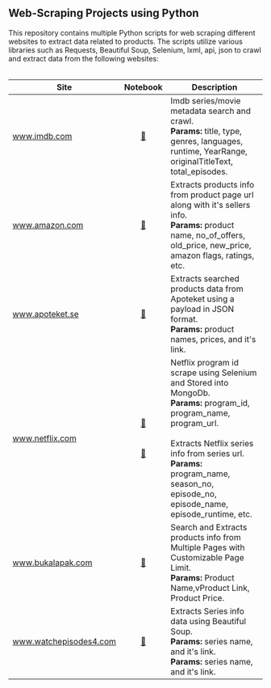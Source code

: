 ## Web-Scraping Projects using Python

This repository contains multiple Python scripts for web scraping different websites to extract data related to products. The scripts utilize various libraries such as Requests, Beautiful Soup, Selenium, lxml, api, json to crawl and extract data from the following websites:
<br><br>

|Site | Notebook | Description
|--|:--:|--|
| www.imdb.com |[🔗](https://github.com/deepak4u/Web-Scraping/blob/main/Notebooks/IMDB%20Search%20and%20crawl%20metadata.ipynb) | Imdb series/movie metadata search and crawl. <br>**Params:** title, type, genres, languages, runtime, YearRange, originalTitleText, total_episodes.
| www.amazon.com |[🔗](https://github.com/deepak4u/Web-Scraping/blob/main/Notebooks/Amazon.com_product_and_seller_scrape.ipynb) | Extracts products info from product page url along with it's sellers info. <br>**Params:** product name, no_of_offers, old_price, new_price, amazon flags, ratings, etc.
| www.apoteket.se |[🔗](https://github.com/deepak4u/Web-Scraping/blob/main/Notebooks/apoteket%20-%20json%20data%20with%20payload.ipynb) | Extracts searched products data from Apoteket using a payload in JSON format. <br>**Params:** product names, prices, and it's link.
| www.netflix.com |[🔗](https://github.com/deepak4u/Web-Scraping/blob/main/Notebooks/Netflix%20program%20id%20scrape%20using%20Selenium%20and%20MongoDB%20store.ipynb)<br><br><br>[🔗](https://github.com/deepak4u/Web-Scraping/blob/main/Notebooks/Netflix%20series%20data%20crawl%20from%20link.ipynb) | Netflix program id scrape using Selenium and Stored into MongoDb.<br>**Params:** program_id, program_name, program_url. <br><br> Extracts Netflix series info from series url. <br>**Params:** program_name, season_no, episode_no, episode_name, episode_runtime, etc.
| www.bukalapak.com |[🔗](https://github.com/deepak4u/Web-Scraping/blob/main/Notebooks/web_scraping_bukalapak.py) | Search and Extracts products info from Multiple Pages with Customizable Page Limit. <br>**Params:** Product Name,vProduct Link, Product Price.
| www.watchepisodes4.com |[🔗](https://github.com/deepak4u/Web-Scraping/blob/main/Notebooks/watchepisodes4.py) | Extracts Series info data using Beautiful Soup. <br>**Params:** series name, and it's link. <br>**Params:** series name, and it's link.

